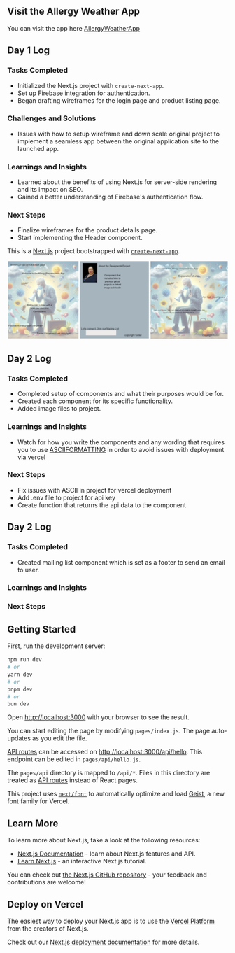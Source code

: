 ## Visit the Allergy Weather App 

You can visit the app here [AllergyWeatherApp](allergyweatherapi-nmwc-cxfm0a3cc-trincellshelvins-projects.vercel.app)

## Day 1 Log

### Tasks Completed

- Initialized the Next.js project with `create-next-app`.
- Set up Firebase integration for authentication.
- Began drafting wireframes for the login page and product listing page.

### Challenges and Solutions

- Issues with how to setup wireframe and down scale original project to implement a seamless app between the original application site to the launched app.

### Learnings and Insights

- Learned about the benefits of using Next.js for server-side rendering and its impact on SEO.
- Gained a better understanding of Firebase's authentication flow.

### Next Steps

- Finalize wireframes for the product details page.
- Start implementing the Header component.

This is a [Next.js](https://nextjs.org) project bootstrapped with [`create-next-app`](https://nextjs.org/docs/pages/api-reference/create-next-app).

![wireframe](/public/wireframe.png)

## Day 2 Log
### Tasks Completed

- Completed setup of components and what their purposes would be for. 
- Created each component for its specific functionality. 
- Added image files to project.

### Learnings and Insights

- Watch for how you write the components and any wording that requires you to use [ASCIIFORMATTING](https://www.ascii-code.com/) in order to avoid issues with deployment via vercel 

### Next Steps

- Fix issues with ASCII in project for vercel deployment
- Add .env file to project for api key
- Create function that returns the api data to the component

## Day 2 Log
### Tasks Completed

- Created mailing list component which is set as a footer to send an email to user.

### Learnings and Insights
### Next Steps

## Getting Started

First, run the development server:

```bash
npm run dev
# or
yarn dev
# or
pnpm dev
# or
bun dev
```

Open [http://localhost:3000](http://localhost:3000) with your browser to see the result.

You can start editing the page by modifying `pages/index.js`. The page auto-updates as you edit the file.

[API routes](https://nextjs.org/docs/pages/building-your-application/routing/api-routes) can be accessed on [http://localhost:3000/api/hello](http://localhost:3000/api/hello). This endpoint can be edited in `pages/api/hello.js`.

The `pages/api` directory is mapped to `/api/*`. Files in this directory are treated as [API routes](https://nextjs.org/docs/pages/building-your-application/routing/api-routes) instead of React pages.

This project uses [`next/font`](https://nextjs.org/docs/pages/building-your-application/optimizing/fonts) to automatically optimize and load [Geist](https://vercel.com/font), a new font family for Vercel.

## Learn More

To learn more about Next.js, take a look at the following resources:

- [Next.js Documentation](https://nextjs.org/docs) - learn about Next.js features and API.
- [Learn Next.js](https://nextjs.org/learn-pages-router) - an interactive Next.js tutorial.

You can check out [the Next.js GitHub repository](https://github.com/vercel/next.js) - your feedback and contributions are welcome!

## Deploy on Vercel

The easiest way to deploy your Next.js app is to use the [Vercel Platform](https://vercel.com/new?utm_medium=default-template&filter=next.js&utm_source=create-next-app&utm_campaign=create-next-app-readme) from the creators of Next.js.

Check out our [Next.js deployment documentation](https://nextjs.org/docs/pages/building-your-application/deploying) for more details.
